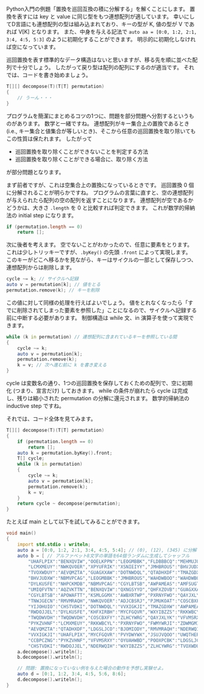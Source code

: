 Python入門の例題「置換を巡回互換の積に分解する」を解くことにします。
置換を表すには key と value に同じ型をもつ連想配列が適しています。
幸いにしてD言語にも連想配列の型は組み込まれており、キーの型が K, 値の型が V であれば V[K] となります。
また、中身を与える記法で `auto aa = [0:0, 1:2, 2:1, 3:4, 4:5, 5:3]` のように初期化することができます。
明示的に初期化しなければ空になっています。

巡回置換を表す標準的なデータ構造はないと思いますが、移る先を順に並べた配列で十分でしょう。
したがって戻り型は配列の配列にするのが適当です。
それでは、コードを書き始めましょう。

````d
T[][] decompose(T)(T[T] permutation)
{
    // うーん・・・
}
````

プログラムを簡潔にまとめるコツの1つに、問題を部分問題へ分割するというものがあります。
数学と一緒ですね。
連想配列がキー集合上の置換であるとき (i.e., キー集合と値集合が等しいとき)、そこから任意の巡回置換を取り除いてもこの性質は保たれます。
したがって

- 巡回置換を取り除くことができないことを判定する方法
- 巡回置換を取り除くことができる場合に、取り除く方法

が部分問題となります。

まず前者ですが、これは空集合上の置換になっているときです。
巡回置換 0 個に分解されることが明らかですね。
プログラムの言葉に直すと、空の連想配列が与えられたら配列の空の配列を返すことになります。
連想配列が空であるかどうかは、大きさ `.length` を 0 と比較すれば判定できます。
これが数学的帰納法の initial step になります。

````d
if (permutation.length == 0)
    return [];
````

次に後者を考えます。
空でないことがわかったので、任意に要素をとります。
これは少しトリッキーですが、`.byKey()` の先頭 `.front` によって実現します。
このキーがどこへ移るかを見ながら、キーはサイクルの一部として保存しつつ、連想配列からは削除します。

````d
cycle ~= k; // サイクルへ記録
auto v = permutation[k]; // 値をとる
permutation.remove(k); // キーを削除
````

この値に対して同様の処理を行えばよいでしょう。
値をとれなくなったら「すでに削除されてしまった要素を参照した」ことになるので、サイクルへ記録する前に中断する必要があります。
制御構造は while 文、in 演算子を使って実現できます。

````d
while (k in permutation) // 連想配列に含まれているキーを参照している間
{
    cycle ~= k;
    auto v = permutation[k];
    permutation.remove(k);
    k = v; // 次へ進む前に k を書き変える
}
````

cycle は変数名の通り、1つの巡回置換を保存しておくための配列で、空に初期化 (つまり、宣言だけ) しておきます。
while の条件が崩れたら cycle は完成し、残りは縮小された permutation の分解に還元されます。
数学的帰納法の inductive step ですね。

それでは、コード全体を見てみます。

````d
T[][] decompose(T)(T[T] permutation)
{
    if (permutation.length == 0)
        return [];
    auto k = permutation.byKey().front;
    T[] cycle;
    while (k in permutation)
    {
        cycle ~= k;
        auto v = permutation[k];
        permutation.remove(k);
        k = v;
    }
    return cycle ~ decompose(permutation);
}
````

たとえば main として以下を試してみることができます。

````d
void main()
{
    import std.stdio : writeln;
    auto a = [0:0, 1:2, 2:1, 3:4, 4:5, 5:4]; // (0), (12), (345) に分解されるべき
    auto b = [ // アルファベット8文字の単語を64個ランダムに生成してシャッフル
        "UHAFLPIX":"BENXQVIW","OOELKPPN":"LEOGMBBK","FLDBBBCQ":"MEHMUJUN","AMFSUGTL":"TNWJGECN",
        "LCMXMEUY":"NWKQVOER","XPYUFRIK":"XSNIEIYY","JMHBROUS":"BHVJUDXW","AWSLAKKV":"KHFXIRBH",
        "TVOXWDUY":"AEVQMZTA","GUAGXXAW":"DOTNWDQL","QTADHXDF":"TMAZGDXW","APOWAFTT":"JSUJVQOO",
        "BHVJUDXW":"NBMVPCAG","LEOGMBBK":"JMHBROUS","WAHDWBOO":"WAHDWBOO","PVYDWYWX":"XPYUFRIK",
        "DYLKUSFE":"NHPCKMDB","NBMVPCAG":"CGYLBTSB","AWPAMEAS":"AMFSUGTL","XSNIEIYY":"FLDBBBCQ",
        "UMIQFVTN":"AQZVKTTN","BENXQVIW":"QXNGSYYO","QHFXZOVB":"GUAGXXAW","NHPCKMDB":"FWMYWRJI",
        "CGYLBTSB":"APOWAFTT","KSMLGGMX":"AWBXRTWP","PXRNYFWO":"QAYJXLYK","ZDWMGMIL":"OEZGQTCK",
        "TNWJGECN":"RMVMRAQH","NWKQVOER":"ADJCBSRJ","PJMUKOAT":"COSCBXFY","AQZVKTTN":"UMIQFVTN",
        "YIJOHUIO":"CHSTVDKI","DOTNWDQL":"VVXIGKJI","TMAZGDXW":"AWPAMEAS","MEHMUJUN":"PJMUKOAT",
        "RWDOJJEL":"DYLKUSFE","KHFXIRBH":"MYCFGQVR","WXYIBZZS":"RKKWBCYL","AWBXRTWP":"YIJOHUIO",
        "TWQDWVDH":"TWQDWVDH","COSCBXFY":"ZLHCYWRG","QAYJXLYK":"VFVMSRXY","OEZGQTCK":"POOXPCBK",
        "PYKZVHNF":"LCMXMEUY","RKKWBCYL":"PXRNYFWO","FWMYWRJI":"ZDWMGMIL","OYUAHWBD":"QHFXZOVB",
        "AEVQMZTA":"QTADHXDF","LDGSLJCO":"BJOMIODY","RMVMRAQH":"NDERWQIH","QXNGSYYO":"AWSLAKKV",
        "VVXIGKJI":"UHAFLPIX","MYCFGQVR":"PVYDWYWX","JSUJVQOO":"UWQTHERN","BJOMIODY":"CCBPCZNG",
        "CCBPCZNG":"PYKZVHNF","VFVMSRXY":"OYUAHWBD","POOXPCBK":"LDGSLJCO","UWQTHERN":"OOELKPPN",
        "CHSTVDKI":"RWDOJJEL","NDERWQIH":"WXYIBZZS","ZLHCYWRG":"TVOXWDUY","ADJCBSRJ":"KSMLGGMX"];
    a.decompose().writeln();
    b.decompose().writeln();

    // 問題: 置換になっていない例を与えた場合の動作を予想し実験せよ。
    auto d = [0:1, 1:2, 3:4, 4:5, 5:6, 8:6];
    d.decompose().writeln();
}
````

